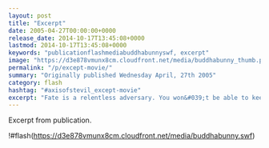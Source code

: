 ```yaml
---
layout: post
title: "Excerpt"
date: 2005-04-27T00:00:00+0000
release_date: 2014-10-17T13:45:08+0000
lastmod: 2014-10-17T13:45:08+0000
keywords: "publicationflashmediabuddhabunnyswf, excerpt"
image: "https://d3e878vmunx8cm.cloudfront.net/media/buddhabunny_thumb.png"
permalink: "/p/except-movie/"
summary: "Originally published Wednesday April, 27th 2005"
category: flash
hashtag: "#axisofstevil_except-movie"
excerpt: "Fate is a relentless adversary. You won&#039;t be able to keep up with its assualt. How can you fight what doesn&#039;t exist yet?"
---
```


Excerpt from publication.

!#flash(https://d3e878vmunx8cm.cloudfront.net/media/buddhabunny.swf)
